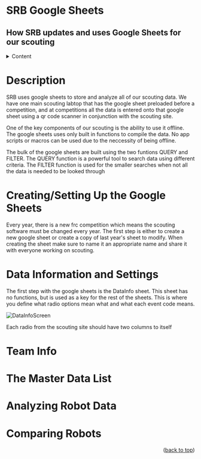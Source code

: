 <div href="top"></div>

# SRB Google Sheets

## How SRB updates and uses Google Sheets for our scouting

<details>
  <summary>Content</summary>
  <ol>
    <li><a href="#description">Description</a></li>
    <li><a href="#creating">Creating the Sheets</a></li>
    <li><a href="#datainfo">Data Information and Settings</a></li>
    <li><a href="#teaminfo">Team Info</a></li>
    <li><a href="#master">The Master List</a></li>
    <li><a href="#robot">Robot Data</a></li>
    <li><a href="#compare">Comparing Data</a></li>
  </ol>
</details>

<div id="description"></div>

# Description

SRB uses google sheets to store and analyze all of our scouting data. We have one main scouting labtop that has the google sheet preloaded before a competition, and at competitions all the data is entered onto that google sheet using a qr code scanner in conjunction with the scouting site. 

One of the key components of our scouting is the ability to use it offline. The google sheets uses only built in functions to compile the data. No app scripts or macros can be used due to the neccessity of being offline. 

The bulk of the google sheets are built using the two funtions QUERY and FILTER. The QUERY function is a powerful tool to search data using different criteria. The FILTER function is used for the smaller searches when not all the data is needed to be looked through

<div id="creating"></div>

# Creating/Setting Up the Google Sheets

Every year, there is a new frc competition which means the scouting software must be changed every year. The first step is either to create a new google sheet or create a copy of last year's sheet to modify. When creating the sheet make sure to name it an appropriate name and share it with everyone working on scouting.

<div id="datainfo"></div>

# Data Information and Settings

The first step with the google sheets is the DataInfo sheet. This sheet has no functions, but is used as a key for the rest of the sheets. This is where you define what radio options mean what and what each event code means.

![DataInfoScreen](../resources/images/DataInfoScreen.png)

Each radio from the scouting site should have two columns to itself

<div id="teaminfo"></div>

# Team Info

<div id="master"></div>

# The Master Data List

<div id="robot"></div>

# Analyzing Robot Data

<div id="compare"></div>

# Comparing Robots



<p align="right">(<a href="#top">back to top</a>)</p>